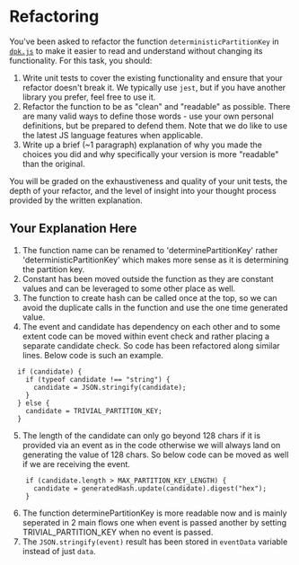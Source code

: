# Refactoring

You've been asked to refactor the function `deterministicPartitionKey` in [`dpk.js`](dpk.js) to make it easier to read and understand without changing its functionality. For this task, you should:

1. Write unit tests to cover the existing functionality and ensure that your refactor doesn't break it. We typically use `jest`, but if you have another library you prefer, feel free to use it.
2. Refactor the function to be as "clean" and "readable" as possible. There are many valid ways to define those words - use your own personal definitions, but be prepared to defend them. Note that we do like to use the latest JS language features when applicable.
3. Write up a brief (~1 paragraph) explanation of why you made the choices you did and why specifically your version is more "readable" than the original.

You will be graded on the exhaustiveness and quality of your unit tests, the depth of your refactor, and the level of insight into your thought process provided by the written explanation.

## Your Explanation Here
1. The function name can be renamed to 'determinePartitionKey' rather 'deterministicPartitionKey' which makes more sense as it is
   determining the partition key.
2. Constant has been moved outside the function as they are constant values and can be leveraged to some other place as well.
3. The function to create hash can be called once at the top, so we can avoid the duplicate calls in the function and use the one time generated value.
4. The event and candidate has dependency on each other and to some extent code can be moved within event check and rather placing a separate candidate check.
   So code has been refactored along similar lines. Below code is such an example.
```
  if (candidate) {
    if (typeof candidate !== "string") {
      candidate = JSON.stringify(candidate);
    }
  } else {
    candidate = TRIVIAL_PARTITION_KEY;
  }
```
5. The length of the candidate can only go beyond 128 chars if it is provided via an event as in the code otherwise we will always land on generating the value of 128 chars. So below code
   can be moved as well if we are receiving the event.
```
    if (candidate.length > MAX_PARTITION_KEY_LENGTH) {
      candidate = generatedHash.update(candidate).digest("hex");
    }
```
6. The function determinePartitionKey is more readable now and is mainly seperated in 2 main flows one when event is passed another by setting TRIVIAL_PARTITION_KEY
   when no event is passed.
7. The ```JSON.stringify(event)``` result has been stored in ```eventData``` variable instead of just ```data```.